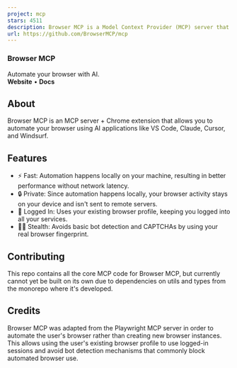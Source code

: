```yaml
---
project: mcp
stars: 4511
description: Browser MCP is a Model Context Provider (MCP) server that allows AI applications to control your browser
url: https://github.com/BrowserMCP/mcp
---
```


### Browser MCP

Automate your browser with AI.  
**Website** • **Docs**

About
-----

Browser MCP is an MCP server + Chrome extension that allows you to automate your browser using AI applications like VS Code, Claude, Cursor, and Windsurf.

Features
--------

-   ⚡ Fast: Automation happens locally on your machine, resulting in better performance without network latency.
-   🔒 Private: Since automation happens locally, your browser activity stays on your device and isn't sent to remote servers.
-   👤 Logged In: Uses your existing browser profile, keeping you logged into all your services.
-   🥷🏼 Stealth: Avoids basic bot detection and CAPTCHAs by using your real browser fingerprint.

Contributing
------------

This repo contains all the core MCP code for Browser MCP, but currently cannot yet be built on its own due to dependencies on utils and types from the monorepo where it's developed.

Credits
-------

Browser MCP was adapted from the Playwright MCP server in order to automate the user's browser rather than creating new browser instances. This allows using the user's existing browser profile to use logged-in sessions and avoid bot detection mechanisms that commonly block automated browser use.
